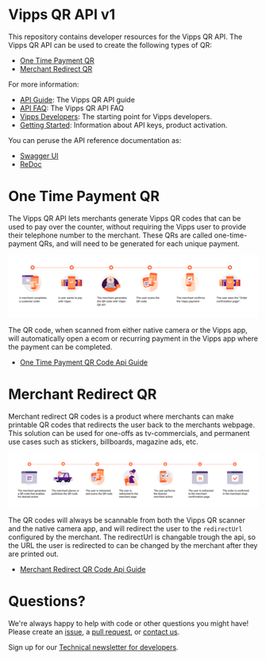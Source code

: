 # Vipps QR API v1
This repository contains developer resources for the Vipps QR API. The Vipps QR API can be used to create the following types of QR:
* [One Time Payment QR](#one-time-payment-qr)
* [Merchant Redirect QR](#merchant-redirect-qr)

For more information:
* [API Guide](vipps-qr-api.md): The Vipps QR API guide
* [API FAQ](vipps-qr-api-faq.md): The Vipps QR API FAQ
* [Vipps Developers](https://github.com/vippsas/vipps-developers): The starting point for Vipps developers.
* [Getting Started](https://github.com/vippsas/vipps-developers/blob/master/vipps-getting-started.md): Information about API keys, product activation.

You can peruse the API reference documentation as:
* [Swagger UI](https://vippsas.github.io/vipps-qr-api/)
* [ReDoc](https://vippsas.github.io/vipps-qr-api/redoc.html)

# One Time Payment QR
The Vipps QR API lets merchants generate Vipps QR codes that can be used to pay
over the counter, without requiring the Vipps user to provide their telephone
number to the merchant. These QRs are called one-time-payment QRs, and will need to be generated for each unique payment.

<p align="center">
  <img src="images/OneTimePaymentQr.svg" alt="OneTimePayment QR Flow">
</p>

The QR code, when scanned from either native camera or the Vipps app, will automatically open a ecom or recurring payment in the Vipps app where the payment can be completed.

* [One Time Payment QR Code Api Guide](vipps-qr-api.md#one-time-payment-qr-codes)

# Merchant Redirect QR

Merchant redirect QR codes is a product where merchants can make printable QR
codes that redirects the user back to the merchants webpage. This solution can be used for one-offs as tv-commercials, and permanent use cases such as stickers, billboards, magazine ads, etc.

<p align="center">
  <img src="images/MerchantRedirectQr.svg" alt="MerchantRedirect QR Flow">
</p>

The QR codes will always be scannable from both the Vipps QR scanner and the native
camera app, and will redirect the user to the `redirectUrl` configured by the merchant. The redirectUrl is changable trough the api, so the URL the user is redirected to can be changed by the merchant after they are printed out.

* [Merchant Redirect QR Code Api Guide](vipps-qr-api.md#merchant-redirect-qr-codes)


# Questions?

We're always happy to help with code or other questions you might have!
Please create an [issue](https://github.com/vippsas/vipps-ecom-api/issues),
a [pull request](https://github.com/vippsas/vipps-ecom-api/pulls),
or [contact us](https://github.com/vippsas/vipps-developers/blob/master/contact.md).

Sign up for our [Technical newsletter for developers](https://github.com/vippsas/vipps-developers/tree/master/newsletters).
